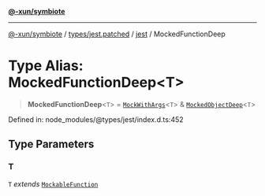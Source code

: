 [**@-xun/symbiote**](../../../../../README.md)

***

[@-xun/symbiote](../../../../../README.md) / [types/jest.patched](../../../README.md) / [jest](../README.md) / MockedFunctionDeep

# Type Alias: MockedFunctionDeep\<T\>

> **MockedFunctionDeep**\<`T`\> = [`MockWithArgs`](../interfaces/MockWithArgs.md)\<`T`\> & [`MockedObjectDeep`](MockedObjectDeep.md)\<`T`\>

Defined in: node\_modules/@types/jest/index.d.ts:452

## Type Parameters

### T

`T` *extends* [`MockableFunction`](MockableFunction.md)
